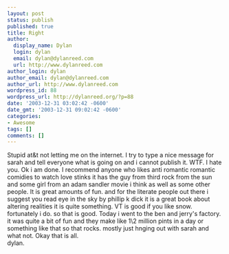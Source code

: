 ```yaml
---
layout: post
status: publish
published: true
title: Right
author:
  display_name: Dylan
  login: dylan
  email: dylan@dylanreed.com
  url: http://www.dylanreed.com
author_login: dylan
author_email: dylan@dylanreed.com
author_url: http://www.dylanreed.com
wordpress_id: 88
wordpress_url: http://dylanreed.org/?p=88
date: '2003-12-31 03:02:42 -0600'
date_gmt: '2003-12-31 09:02:42 -0600'
categories:
- Awesome
tags: []
comments: []
---
```

<p>Stupid at&t not letting me on the internet. I try to type a nice message for sarah and tell everyone what is going on and i cannot publish it. WTF. I hate you. Ok i am done. I recommend anyone who likes anti romantic romantic comidies to watch love stinks it has the guy from third rock from the sun and some girl from an adam sandler movie i think as well as some other people. It is great amounts of fun. and for the literate people out there i suggest you read eye in the sky by phillip k dick it is a great book about altering realities it is quite something. VT is good if you like snow. fortunately i do. so that is good. Today i went to the ben and jerry's factory. it was quite a bit of fun and they make like 1\2 million pints in a day or something like that so that rocks. mostly just hnging out with sarah and what not.  Okay that is all.<br />
dylan.</p>
